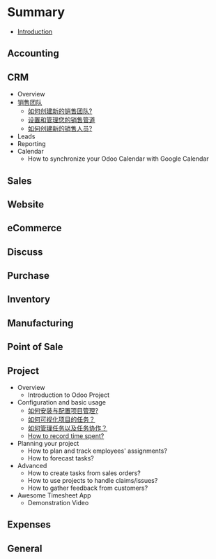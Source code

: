 # Summary

* [Introduction](README.md)

## Accounting

## CRM

* Overview
* [销售团队](crm/sales-team.md)
  * [如何创建新的销售团队?](crm/salesteam/create_team.md)
  * [设置和管理您的销售管道](crm/salesteam/organize_pipeline.md)
  * [如何创建新的销售人员?](crm/salesteam/create_salesperson.md)
* Leads
* Reporting
* Calendar
  * How to synchronize your Odoo Calendar with Google Calendar

## Sales

## Website

## eCommerce

## Discuss

## Purchase

## Inventory

## Manufacturing

## Point of Sale

## Project

* Overview
  * Introduction to Odoo Project
* Configuration and basic usage
  * [如何安装与配置项目管理?](project/configuration/setup.md)
  * [如何可视化项目的任务？](project/configuration/visualization.md)
  * [如何管理任务以及任务协作？](project/configuration/collaboration.md)
  * [How to record time spent?](project/configuration/time_record.md)
* Planning your project
  * How to plan and track employees' assignments?
  * How to forecast tasks?
* Advanced
  * How to create tasks from sales orders?
  * How to use projects to handle claims/issues?
  * How to gather feedback from customers?
* Awesome Timesheet App
  * Demonstration Video

## Expenses

## General

